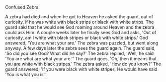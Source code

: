 Confused Zebra

A zebra had died and when he got to Heaven he asked the guard, out of curiosity, if he was white with black strips or black with white strips.  The guard said that he would see God roaming around Heaven and the zebra could ask Him.  A couple weeks later he finally sees God and asks, 'Out of curiosity, am I white with black stripes or black with white strips.'  God answered, 'You are what your are.'  The zebra was puzzled, but went along anyway.  A few days later the zebra sees the guard again.  The guard said, 'So did you see God? What did he say?'  The zebra replied, 'Well, he said 'You are what are what your are.''  The guard  goes, 'Oh, then it means that you are white with black stripes.'  The zebra asked, 'How do you know?'  The guard answered, 'If you were black with white stripes, He would have said 'You is what you is'.'

